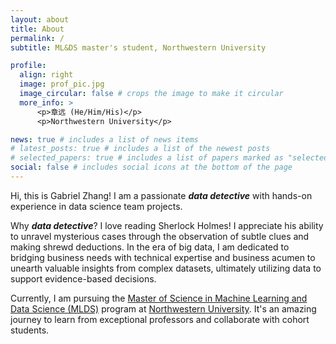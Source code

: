 ```yaml
---
layout: about
title: About
permalink: /
subtitle: ML&DS master's student, Northwestern University

profile:
  align: right
  image: prof_pic.jpg
  image_circular: false # crops the image to make it circular
  more_info: >
      <p>章远 (He/Him/His)</p>
      <p>Northwestern University</p>

news: true # includes a list of news items
# latest_posts: true # includes a list of the newest posts
# selected_papers: true # includes a list of papers marked as "selected={true}"
social: false # includes social icons at the bottom of the page
---
```


Hi, this is Gabriel Zhang! I am a passionate **_data detective_** with hands-on experience in data science team projects.

Why **_data detective_**? I love reading Sherlock Holmes! I appreciate his ability to unravel mysterious cases through the observation of subtle clues and making shrewd deductions. In the era of big data, I am dedicated to bridging business needs with technical expertise and business acumen to unearth valuable insights from complex datasets, ultimately utilizing data to support evidence-based decisions.

Currently, I am pursuing the [Master of Science in Machine Learning and Data Science (MLDS)](https://www.mccormick.northwestern.edu/machine-learning-data-science) program at [Northwestern University](https://www.northwestern.edu/). It's an amazing journey to learn from exceptional professors and collaborate with cohort students.
